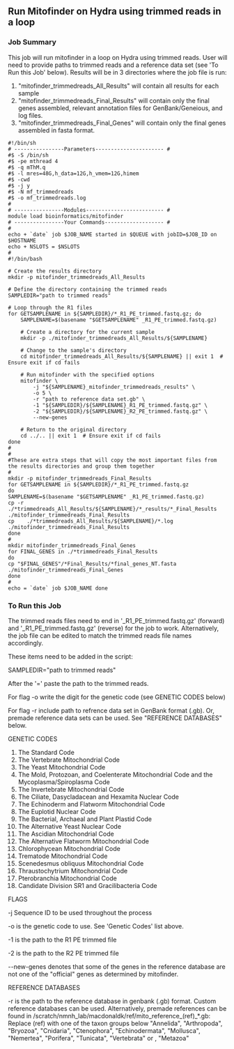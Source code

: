 ## Run Mitofinder on Hydra using trimmed reads in a loop
### Job Summary

This job will run mitofinder in a loop on Hydra using trimmed reads.
User will need to provide paths to trimmed reads and a reference data set (see 'To Run this Job' below).
Results will be in 3 directories where the job file is run:
 1. "mitofinder_trimmedreads_All_Results" will contain all results for each sample
 2. "mitofinder_trimmedreads_Final_Results" will contain only the final genes assembled,
 relevant annotation files for GenBank/Geneious, and log files.
 3. "mitofinder_trimmedreads_Final_Genes" will contain only the final genes assembled in 
 fasta format.

```
#!/bin/sh
# ----------------Parameters---------------------- #
#$ -S /bin/sh
#$ -pe mthread 4
#$ -q mThM.q
#$ -l mres=48G,h_data=12G,h_vmem=12G,himem
#$ -cwd
#$ -j y
#$ -N mf_trimmedreads
#$ -o mf_trimmedreads.log
#
# ----------------Modules------------------------- #
module load bioinformatics/mitofinder
# ----------------Your Commands------------------- #
#
echo + `date` job $JOB_NAME started in $QUEUE with jobID=$JOB_ID on $HOSTNAME
echo + NSLOTS = $NSLOTS
#
#!/bin/bash

# Create the results directory
mkdir -p mitofinder_trimmedreads_All_Results

# Define the directory containing the trimmed reads
SAMPLEDIR="path to trimmed reads"  

# Loop through the R1 files
for GETSAMPLENAME in ${SAMPLEDIR}/*_R1_PE_trimmed.fastq.gz; do
    SAMPLENAME=$(basename "$GETSAMPLENAME" _R1_PE_trimmed.fastq.gz)
    
    # Create a directory for the current sample
    mkdir -p ./mitofinder_trimmedreads_All_Results/${SAMPLENAME}
    
    # Change to the sample's directory
    cd mitofinder_trimmedreads_All_Results/${SAMPLENAME} || exit 1  # Ensure exit if cd fails

    # Run mitofinder with the specified options
    mitofinder \
        -j "${SAMPLENAME}_mitofinder_trimmedreads_results" \
        -o 5 \
        -r "path to reference data set.gb" \
        -1 "${SAMPLEDIR}/${SAMPLENAME}_R1_PE_trimmed.fastq.gz" \
        -2 "${SAMPLEDIR}/${SAMPLENAME}_R2_PE_trimmed.fastq.gz" \
        --new-genes

    # Return to the original directory
    cd ../.. || exit 1  # Ensure exit if cd fails
done
#
#
#These are extra steps that will copy the most important files from the results directories and group them together
#
mkdir -p mitofinder_trimmedreads_Final_Results
for GETSAMPLENAME in ${SAMPLEDIR}/*_R1_PE_trimmed.fastq.gz
do
SAMPLENAME=$(basename "$GETSAMPLENAME" _R1_PE_trimmed.fastq.gz)
cp -r ./*trimmedreads_All_Results/${SAMPLENAME}/*_results/*_Final_Results ./mitofinder_trimmedreads_Final_Results
cp    ./*trimmedreads_All_Results/${SAMPLENAME}/*.log ./mitofinder_trimmedreads_Final_Results
done
#
mkdir mitofinder_trimmedreads_Final_Genes
for FINAL_GENES in ./*trimmedreads_Final_Results
do
cp "$FINAL_GENES"/*Final_Results/*final_genes_NT.fasta ./mitofinder_trimmedreads_Final_Genes
done
#
echo = `date` job $JOB_NAME done
```


### To Run this Job
The trimmed reads files need to end in '_R1_PE_trimmed.fastq.gz' (forward) and '_R1_PE_trimmed.fastq.gz' (reverse) for the job to work. Alternatively, the job file can be edited to match the trimmed reads file names accordingly.

These items need to be added in the script:

SAMPLEDIR="path to trimmed reads"

After the '=' paste the path to the trimmed reads.

For flag -o write the digit for the genetic code (see GENETIC CODES below)

For flag -r include path to refrence data set in GenBank format (.gb). Or, premade reference data sets can be used. See "REFERENCE DATABASES" below.

GENETIC CODES
 1. The Standard Code 
 2. The Vertebrate Mitochondrial Code 
 3. The Yeast Mitochondrial Code 
 4. The Mold, Protozoan, and Coelenterate Mitochondrial Code and the
     Mycoplasma/Spiroplasma Code
 5. The Invertebrate Mitochondrial Code
 6. The Ciliate, Dasycladacean and Hexamita Nuclear Code 
 9. The Echinoderm and Flatworm Mitochondrial Code 
 10. The Euplotid Nuclear Code 
 11. The Bacterial, Archaeal and Plant Plastid Code 
 12. The Alternative Yeast Nuclear Code 
 13. The Ascidian Mitochondrial Code 
 14. The Alternative Flatworm Mitochondrial Code 
 16. Chlorophycean Mitochondrial Code 
 21. Trematode Mitochondrial Code 
 22. Scenedesmus obliquus Mitochondrial Code 
 23. Thraustochytrium Mitochondrial Code 
 24. Pterobranchia Mitochondrial Code 
 25. Candidate Division SR1 and Gracilibacteria Code


FLAGS

 -j Sequence ID to be used throughout the process

 -o is the genetic code to use. See 'Genetic Codes' list above.
 
 -1 is the path to the R1 PE trimmed file
 
 -2 is the path to the R2 PE trimmed file
 
 --new-genes denotes that some of the genes in the reference database are not
 one of the "official" genes as determined by mitofinder.

 REFERENCE DATABASES
 
 -r is the path to the reference database in genbank (.gb) format. Custom reference databases can be used. Alternatively, premade references can be found in /scratch/nmnh_lab/macdonaldk/ref/mito_reference_(ref)_*.gb:
 Replace (ref) with one of the taxon groups below
 "Annelida", "Arthropoda", "Bryozoa", "Cnidaria", "Ctenophora", "Echinodermata", 
 "Mollusca", "Nemertea", "Porifera", "Tunicata", "Vertebrata" or , "Metazoa"

